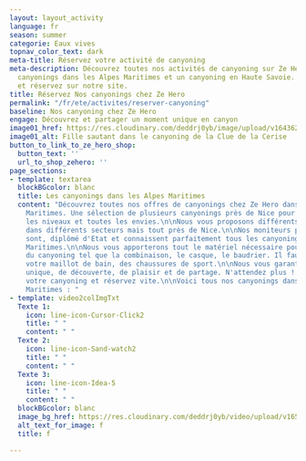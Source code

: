```yaml
---
layout: layout_activity
language: fr
season: summer
categorie: Eaux vives
topnav_color_text: dark
meta-title: Réservez votre activité de canyoning
meta-description: Découvrez toutes nos activités de canyoning sur Ze Hero avec nos
  canyonings dans les Alpes Maritimes et un canyoning en Haute Savoie. Choisissez
  et réservez sur notre site.
title: Réservez Nos canyonings chez Ze Hero
permalink: "/fr/ete/activites/reserver-canyoning"
baseline: Nos canyoning chez Ze Hero
engage: Découvrez et partager un moment unique en canyon
image01_href: https://res.cloudinary.com/deddrj0yb/image/upload/v1643629416/website/Canyoning%2006/GPTempDownload_2_o77y31.jpg
image01_alt: Fille sautant dans le canyoning de la Clue de la Cerise
button_to_link_to_ze_hero_shop:
  button_text: ''
  url_to_shop_zehero: ''
page_sections:
- template: textarea
  blockBGcolor: blanc
  title: Les canyonings dans les Alpes Maritimes
  content: "Découvrez toutes nos offres de canyonings chez Ze Hero dans les Alpes
    Maritimes. Une sélection de plusieurs canyonings près de Nice pour tous, tous
    les niveaux et toutes les envies.\n\nNous vous proposons différents canyonings
    dans différents secteurs mais tout près de Nice.\n\nNos moniteurs professionnels
    sont, diplômé d'Etat et connaissent parfaitement tous les canyonings des Alpes
    Maritimes.\n\nNous vous apporterons tout le matériel nécessaire pour la pratique
    du canyoning tel que la combinaison, le casque, le baudrier. Il faut venir avec
    votre maillot de bain, des chaussures de sport.\n\nNous vous garantissons un moment
    unique, de découverte, de plaisir et de partage. N'attendez plus ! Choisissez
    votre canyoning et réservez vite.\n\nVoici tous nos canyonings dans les Alpes
    Maritimes : "
- template: video2colImgTxt
  Texte 1:
    icon: line-icon-Cursor-Click2
    title: " "
    content: " "
  Texte 2:
    icon: line-icon-Sand-watch2
    title: " "
    content: " "
  Texte 3:
    icon: line-icon-Idea-5
    title: " "
    content: " "
  blockBGcolor: blanc
  image_bg_href: https://res.cloudinary.com/deddrj0yb/video/upload/v1655359542/website/Canyoning%2006/GX011241_ALTA1642458316780515.mp4
  alt_text_for_image: f
  title: f

---
```

